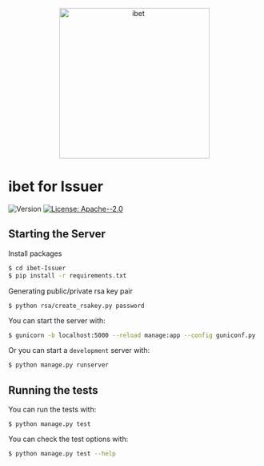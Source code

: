 <p align='center'>
  <img alt="ibet" src="https://user-images.githubusercontent.com/963333/71643901-ef86e100-2d02-11ea-9185-47c06e529910.png" width="300"/>
</p>

# ibet for Issuer

<p>
  <img alt="Version" src="https://img.shields.io/badge/version-0.13-blue.svg?cacheSeconds=2592000" />
  <a href="#" target="_blank">
    <img alt="License: Apache--2.0" src="https://img.shields.io/badge/License-Apache--2.0-yellow.svg" />
  </a>
</p>


## Starting the Server
Install packages
```bash
$ cd ibet-Issuer
$ pip install -r requirements.txt
```

Generating public/private rsa key pair
```
$ python rsa/create_rsakey.py password
```

You can start the server with:
```bash
$ gunicorn -b localhost:5000 --reload manage:app --config guniconf.py
```

Or you can start a `development` server with:
```bash
$ python manage.py runserver
```


## Running the tests

You can run the tests with:
```bash:
$ python manage.py test
```

You can check the test options with:
```bash
$ python manage.py test --help
```
